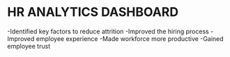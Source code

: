 # HR ANALYTICS DASHBOARD

-Identified key factors to reduce attrition
-Improved the hiring process
-Improved employee experience
-Made workforce more productive
-Gained employee trust
